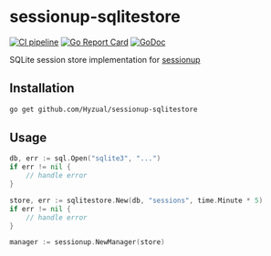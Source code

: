 # sessionup-sqlitestore

[![CI pipeline](https://github.com/Hyzual/sessionup-sqlitestore/workflows/CI%20pipeline/badge.svg)](https://github.com/Hyzual/sessionup-sqlitestore/actions)
[![Go Report Card](https://goreportcard.com/badge/github.com/Hyzual/sessionup-sqlitestore)](https://goreportcard.com/report/github.com/Hyzual/sessionup-sqlitestore)
[![GoDoc](https://godoc.org/github.com/Hyzual/sessionup-sqlitestore?status.png)](https://godoc.org/github.com/Hyzual/sessionup-sqlitestore)

SQLite session store implementation for [sessionup](https://github.com/swithek/sessionup)

## Installation
```sh
go get github.com/Hyzual/sessionup-sqlitestore
```

## Usage
```go
db, err := sql.Open("sqlite3", "...")
if err != nil {
    // handle error
}

store, err := sqlitestore.New(db, "sessions", time.Minute * 5)
if err != nil {
    // handle error
}

manager := sessionup.NewManager(store)
```
